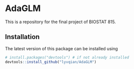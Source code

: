 # AdaGLM

This is a repository for the final project of BIOSTAT 815.

## Installation

The latest version of this package can be installed using

```r
# install.packages("devtools") # if not already installed
devtools::install_github("lyvqian/AdaGLM")
```

